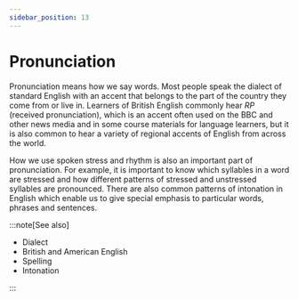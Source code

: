 ```yaml
---
sidebar_position: 13
---
```


# Pronunciation

Pronunciation means how we say words. Most people speak the dialect of standard English with an accent that belongs to the part of the country they come from or live in. Learners of British English commonly hear *RP* (received pronunciation), which is an accent often used on the BBC and other news media and in some course materials for language learners, but it is also common to hear a variety of regional accents of English from across the world.

How we use spoken stress and rhythm is also an important part of pronunciation. For example, it is important to know which syllables in a word are stressed and how different patterns of stressed and unstressed syllables are pronounced. There are also common patterns of intonation in English which enable us to give special emphasis to particular words, phrases and sentences.

:::note[See also]

- Dialect
- British and American English
- Spelling
- Intonation

:::
